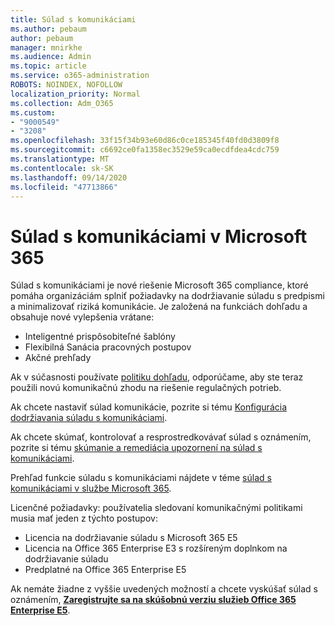 ```yaml
---
title: Súlad s komunikáciami
ms.author: pebaum
author: pebaum
manager: mnirkhe
ms.audience: Admin
ms.topic: article
ms.service: o365-administration
ROBOTS: NOINDEX, NOFOLLOW
localization_priority: Normal
ms.collection: Adm_O365
ms.custom:
- "9000549"
- "3208"
ms.openlocfilehash: 33f15f34b93e60d86c0ce185345f40fd0d3809f8
ms.sourcegitcommit: c6692ce0fa1358ec3529e59ca0ecdfdea4cdc759
ms.translationtype: MT
ms.contentlocale: sk-SK
ms.lasthandoff: 09/14/2020
ms.locfileid: "47713866"
---
```

# <a name="communication-compliance-in-microsoft-365"></a>Súlad s komunikáciami v Microsoft 365

Súlad s komunikáciami je nové riešenie Microsoft 365 compliance, ktoré pomáha organizáciám splniť požiadavky na dodržiavanie súladu s predpismi a minimalizovať riziká komunikácie. Je založená na funkciách dohľadu a obsahuje nové vylepšenia vrátane:

- Inteligentné prispôsobiteľné šablóny
- Flexibilná Sanácia pracovných postupov
- Akčné prehľady

Ak v súčasnosti používate [politiku dohľadu](https://docs.microsoft.com/microsoft-365/compliance/supervision-policies), odporúčame, aby ste teraz použili novú komunikačnú zhodu na riešenie regulačných potrieb.

Ak chcete nastaviť súlad komunikácie, pozrite si tému [Konfigurácia dodržiavania súladu s komunikáciami](https://docs.microsoft.com/microsoft-365/compliance/communication-compliance-configure).

Ak chcete skúmať, kontrolovať a resprostredkovávať súlad s oznámením, pozrite si tému [skúmanie a remediácia upozornení na súlad s komunikáciami](https://docs.microsoft.com/microsoft-365/compliance/communication-compliance-investigate-remediate).

Prehľad funkcie súladu s komunikáciami nájdete v téme [súlad s komunikáciami v službe Microsoft 365](https://docs.microsoft.com/microsoft-365/compliance/communication-compliance).

Licenčné požiadavky: používatelia sledovaní komunikačnými politikami musia mať jeden z týchto postupov:

- Licencia na dodržiavanie súladu s Microsoft 365 E5
- Licencia na Office 365 Enterprise E3 s rozšíreným doplnkom na dodržiavanie súladu
- Predplatné na Office 365 Enterprise E5

Ak nemáte žiadne z vyššie uvedených možností a chcete vyskúšať súlad s oznámením, **[Zaregistrujte sa na skúšobnú verziu služieb Office 365 Enterprise E5](https://go.microsoft.com/fwlink/p/?LinkID=698279)**.